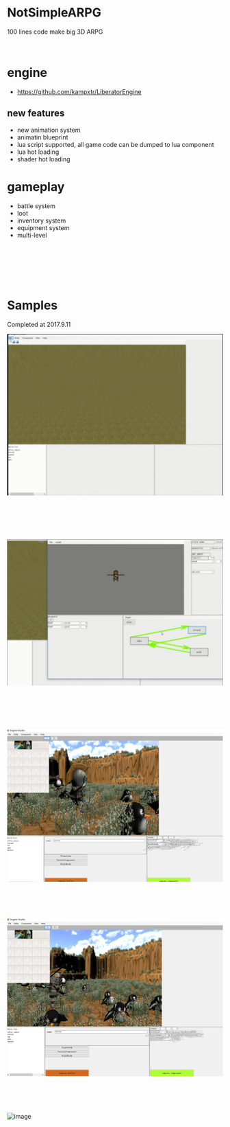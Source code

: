 # NotSimpleARPG
100 lines code make big 3D ARPG

<br>


# engine
- https://github.com/kampxtr/LiberatorEngine
## new features
- new animation system
- animatin blueprint
- lua script supported, all game code can be dumped to lua component
- lua hot loading
- shader hot loading

# gameplay
- battle system
- loot 
- inventory system
- equipment system
- multi-level 
 
<br>
<br>
<br>
<br>
<br>

 
 
 
# Samples
Completed at 2017.9.11 

![image](https://github.com/kampxtr/SimpleARPG/blob/master/screenshot/gameplay.gif)
<br>
<br>
<br>
<br>
<br>
<br>

![image](https://github.com/kampxtr/SimpleARPG/blob/master/screenshot/animation_blueprint.gif)
<br>
<br>
<br>
<br>
<br>
<br>
 
 

![](https://github.com/kampxtr/SimpleARPG/blob/master/screenshot/meofneognoeng2017-12-2.png)
<br>
<br>
<br>
<br>
<br>
 
![](https://github.com/kampxtr/SimpleARPG/blob/master/screenshot/efoeno2017-12-2.png)
<br>
<br>
<br>
<br>
<br>
 
![image](https://github.com/kampxtr/SimpleARPG/blob/master/screenshot/milestone-1.gif) 
<br>
<br>
<br>
<br>
<br>
<br>
 
 
 
 


 
   




